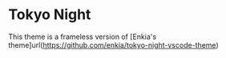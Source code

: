 # Tokyo Night

This theme is a frameless version of [Enkia's theme]url(https://github.com/enkia/tokyo-night-vscode-theme)
